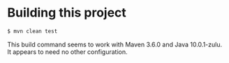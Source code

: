 # Building this project

```bash
$ mvn clean test
```

This build command seems to work with Maven 3.6.0 and Java 10.0.1-zulu. It appears to need no other configuration.